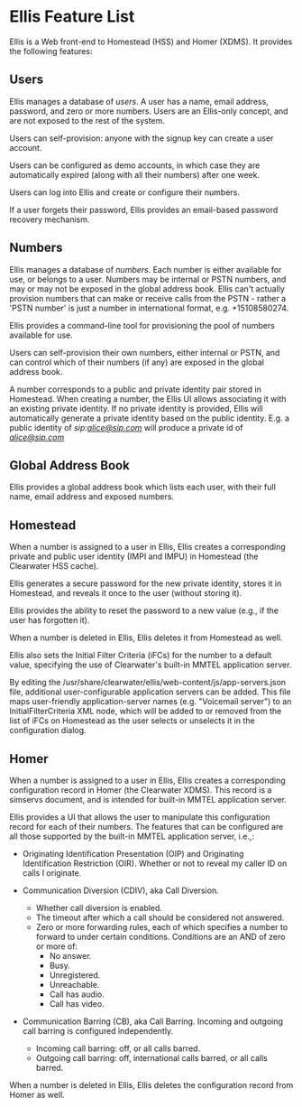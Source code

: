 Ellis Feature List
==================

Ellis is a Web front-end to Homestead (HSS) and Homer (XDMS). It
provides the following features:

Users
-----

Ellis manages a database of *users*. A user has a name, email address,
password, and zero or more numbers. Users are an Ellis-only concept,
and are not exposed to the rest of the system.

Users can self-provision: anyone with the signup key can create a user
account.

Users can be configured as demo accounts, in which case they are
automatically expired (along with all their numbers) after one week.

Users can log into Ellis and create or configure their numbers.

If a user forgets their password, Ellis provides an email-based
password recovery mechanism.

Numbers
-------

Ellis manages a database of *numbers*. Each number is either available
for use, or belongs to a user. Numbers may be internal or PSTN
numbers, and may or may not be exposed in the global address book. Ellis can't actually provision numbers that can make or receive calls from the PSTN - rather a 'PSTN number' is just a number in international format, e.g. +15108580274.

Ellis provides a command-line tool for provisioning the pool of
numbers available for use.

Users can self-provision their own numbers, either internal or PSTN,
and can control which of their numbers (if any) are exposed in the
global address book.

A number corresponds to a public and private identity pair stored in
Homestead. When creating a number, the Ellis UI allows associating it with an
existing private identity. If no private identity is provided, Ellis
will automatically generate a private identity based on the public identity.
E.g. a public identity of *sip:alice@sip.com* will produce a private id of
*alice@sip.com*

Global Address Book
-------------------

Ellis provides a global address book which lists each user, with
their full name, email address and exposed numbers.

Homestead
---------

When a number is assigned to a user in Ellis, Ellis creates a
corresponding private and public user identity (IMPI and IMPU) in
Homestead (the Clearwater HSS cache).

Ellis generates a secure password for the new private identity, stores
it in Homestead, and reveals it once to the user (without storing it).

Ellis provides the ability to reset the password to a new value (e.g.,
if the user has forgotten it).

When a number is deleted in Ellis, Ellis deletes it from Homestead as
well.

Ellis also sets the Initial Filter Criteria (iFCs) for the number to a
default value, specifying the use of Clearwater's built-in MMTEL
application server.

By editing the /usr/share/clearwater/ellis/web-content/js/app-servers.json
file, additional user-configurable application servers can be added. This file
maps user-friendly application-server names (e.g. "Voicemail server") to an
InitialFilterCriteria XML node, which will be added to or removed from the list
of iFCs on Homestead as the user selects or unselects it in the configuration
dialog.

Homer
-----

When a number is assigned to a user in Ellis, Ellis creates a
corresponding configuration record in Homer (the Clearwater
XDMS). This record is a simservs document, and is intended for
built-in MMTEL application server.

Ellis provides a UI that allows the user to manipulate this
configuration record for each of their numbers. The features that can
be configured are all those supported by the built-in MMTEL
application server, i.e.,:

* Originating Identification Presentation (OIP) and Originating
  Identification Restriction (OIR). Whether or not to reveal my caller
  ID on calls I originate.

* Communication Diversion (CDIV), aka Call Diversion.
  * Whether call diversion is enabled.
  * The timeout after which a call should be considered not answered.
  * Zero or more forwarding rules, each of which specifies a number to forward to under certain conditions. Conditions are an AND of zero or more of:
    * No answer.
    * Busy.
    * Unregistered.
    * Unreachable.
    * Call has audio.
    * Call has video.

* Communication Barring (CB), aka Call Barring. Incoming and outgoing
  call barring is configured independently.
  * Incoming call barring: off, or all calls barred.
  * Outgoing call barring: off, international calls barred, or all calls barred.

When a number is deleted in Ellis, Ellis deletes the configuration
record from Homer as well.
